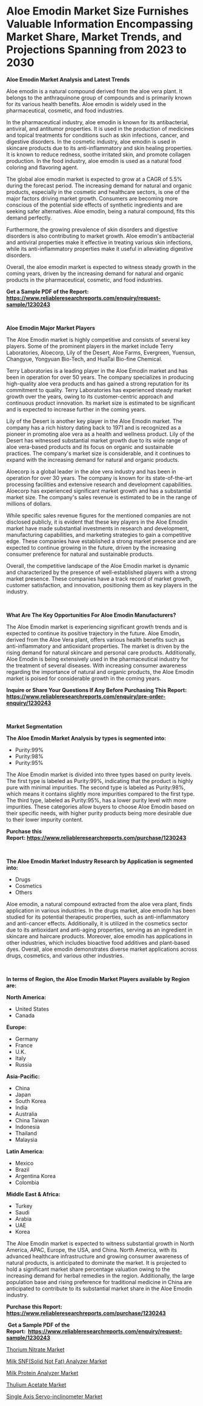 <p><h1>Aloe Emodin Market Size Furnishes Valuable Information Encompassing Market Share, Market Trends, and Projections Spanning from 2023 to 2030</h1></p><p><strong>Aloe Emodin Market Analysis and Latest Trends</strong></p>
<p><p>Aloe emodin is a natural compound derived from the aloe vera plant. It belongs to the anthraquinone group of compounds and is primarily known for its various health benefits. Aloe emodin is widely used in the pharmaceutical, cosmetic, and food industries.</p><p>In the pharmaceutical industry, aloe emodin is known for its antibacterial, antiviral, and antitumor properties. It is used in the production of medicines and topical treatments for conditions such as skin infections, cancer, and digestive disorders. In the cosmetic industry, aloe emodin is used in skincare products due to its anti-inflammatory and skin healing properties. It is known to reduce redness, soothe irritated skin, and promote collagen production. In the food industry, aloe emodin is used as a natural food coloring and flavoring agent.</p><p>The global aloe emodin market is expected to grow at a CAGR of 5.5% during the forecast period. The increasing demand for natural and organic products, especially in the cosmetic and healthcare sectors, is one of the major factors driving market growth. Consumers are becoming more conscious of the potential side effects of synthetic ingredients and are seeking safer alternatives. Aloe emodin, being a natural compound, fits this demand perfectly.</p><p>Furthermore, the growing prevalence of skin disorders and digestive disorders is also contributing to market growth. Aloe emodin's antibacterial and antiviral properties make it effective in treating various skin infections, while its anti-inflammatory properties make it useful in alleviating digestive disorders.</p><p>Overall, the aloe emodin market is expected to witness steady growth in the coming years, driven by the increasing demand for natural and organic products in the pharmaceutical, cosmetic, and food industries.</p></p>
<p><strong>Get a Sample PDF of the Report:&nbsp; <a href="https://www.reliableresearchreports.com/enquiry/request-sample/1230243">https://www.reliableresearchreports.com/enquiry/request-sample/1230243</a></strong></p>
<p>&nbsp;</p>
<p><strong>Aloe Emodin Major Market Players</strong></p>
<p><p>The Aloe Emodin market is highly competitive and consists of several key players. Some of the prominent players in the market include Terry Laboratories, Aloecorp, Lily of the Desert, Aloe Farms, Evergreen, Yuensun, Changyue, Yongyuan Bio-Tech, and HuaTai Bio-fine Chemical.</p><p>Terry Laboratories is a leading player in the Aloe Emodin market and has been in operation for over 50 years. The company specializes in producing high-quality aloe vera products and has gained a strong reputation for its commitment to quality. Terry Laboratories has experienced steady market growth over the years, owing to its customer-centric approach and continuous product innovation. Its market size is estimated to be significant and is expected to increase further in the coming years.</p><p>Lily of the Desert is another key player in the Aloe Emodin market. The company has a rich history dating back to 1971 and is recognized as a pioneer in promoting aloe vera as a health and wellness product. Lily of the Desert has witnessed substantial market growth due to its wide range of aloe vera-based products and its focus on organic and sustainable practices. The company's market size is considerable, and it continues to expand with the increasing demand for natural and organic products.</p><p>Aloecorp is a global leader in the aloe vera industry and has been in operation for over 30 years. The company is known for its state-of-the-art processing facilities and extensive research and development capabilities. Aloecorp has experienced significant market growth and has a substantial market size. The company's sales revenue is estimated to be in the range of millions of dollars.</p><p>While specific sales revenue figures for the mentioned companies are not disclosed publicly, it is evident that these key players in the Aloe Emodin market have made substantial investments in research and development, manufacturing capabilities, and marketing strategies to gain a competitive edge. These companies have established a strong market presence and are expected to continue growing in the future, driven by the increasing consumer preference for natural and sustainable products.</p><p>Overall, the competitive landscape of the Aloe Emodin market is dynamic and characterized by the presence of well-established players with a strong market presence. These companies have a track record of market growth, customer satisfaction, and innovation, positioning them as key players in the industry.</p></p>
<p>&nbsp;</p>
<p><strong>What Are The Key Opportunities For Aloe Emodin Manufacturers?</strong></p>
<p><p>The Aloe Emodin market is experiencing significant growth trends and is expected to continue its positive trajectory in the future. Aloe Emodin, derived from the Aloe Vera plant, offers various health benefits such as anti-inflammatory and antioxidant properties. The market is driven by the rising demand for natural skincare and personal care products. Additionally, Aloe Emodin is being extensively used in the pharmaceutical industry for the treatment of several diseases. With increasing consumer awareness regarding the importance of natural and organic products, the Aloe Emodin market is poised for considerable growth in the coming years.</p></p>
<p><strong>Inquire or Share Your Questions If Any Before Purchasing This Report: <a href="https://www.reliableresearchreports.com/enquiry/pre-order-enquiry/1230243">https://www.reliableresearchreports.com/enquiry/pre-order-enquiry/1230243</a></strong></p>
<p>&nbsp;</p>
<p><strong>Market Segmentation</strong></p>
<p><strong>The Aloe Emodin Market Analysis by types is segmented into:</strong></p>
<p><ul><li>Purity:99%</li><li>Purity:98%</li><li>Purity:95%</li></ul></p>
<p><p>The Aloe Emodin market is divided into three types based on purity levels. The first type is labeled as Purity:99%, indicating that the product is highly pure with minimal impurities. The second type is labeled as Purity:98%, which means it contains slightly more impurities compared to the first type. The third type, labeled as Purity:95%, has a lower purity level with more impurities. These categories allow buyers to choose Aloe Emodin based on their specific needs, with higher purity products being more desirable due to their lower impurity content.</p></p>
<p><strong>Purchase this Report:&nbsp;<a href="https://www.reliableresearchreports.com/purchase/1230243">https://www.reliableresearchreports.com/purchase/1230243</a></strong></p>
<p>&nbsp;</p>
<p><strong>The Aloe Emodin Market Industry Research by Application is segmented into:</strong></p>
<p><ul><li>Drugs</li><li>Cosmetics</li><li>Others</li></ul></p>
<p><p>Aloe emodin, a natural compound extracted from the aloe vera plant, finds application in various industries. In the drugs market, aloe emodin has been studied for its potential therapeutic properties, such as anti-inflammatory and anti-cancer effects. Additionally, it is utilized in the cosmetics sector due to its antioxidant and anti-aging properties, serving as an ingredient in skincare and haircare products. Moreover, aloe emodin has applications in other industries, which includes bioactive food additives and plant-based dyes. Overall, aloe emodin demonstrates diverse market applications across drugs, cosmetics, and various other industries.</p></p>
<p>&nbsp;</p>
<p><strong>In terms of Region, the Aloe Emodin Market Players available by Region are:</strong></p>
<p>
    <p> <strong> North America: </strong>
        <ul>
            <li>United States</li>
            <li>Canada</li>
        </ul>
        </p> 
    <p> <strong> Europe: </strong>
        <ul>
            <li>Germany</li>
            <li>France</li>
            <li>U.K.</li>
            <li>Italy</li>
            <li>Russia</li>
        </ul>
        </p> 
    <p> <strong> Asia-Pacific: </strong>
        <ul>
            <li>China</li>
            <li>Japan</li>
            <li>South Korea</li>
            <li>India</li>
            <li>Australia</li>
            <li>China Taiwan</li>
            <li>Indonesia</li>
            <li>Thailand</li>
            <li>Malaysia</li>
        </ul>
        </p> 
    <p> <strong> Latin America: </strong>
        <ul>
            <li>Mexico</li>
            <li>Brazil</li>
            <li>Argentina Korea</li>
            <li>Colombia</li>
        </ul>
        </p> 
    <p> <strong> Middle East & Africa: </strong>
        <ul>
            <li>Turkey</li>
            <li>Saudi</li>
            <li>Arabia</li>
            <li>UAE</li>
            <li>Korea</li>
        </ul>
    </p>
    </p>
<p><p>The Aloe Emodin market is expected to witness substantial growth in North America, APAC, Europe, the USA, and China. North America, with its advanced healthcare infrastructure and growing consumer awareness of natural products, is anticipated to dominate the market. It is projected to hold a significant market share percentage valuation owing to the increasing demand for herbal remedies in the region. Additionally, the large population base and rising preference for traditional medicine in China are anticipated to contribute to its substantial market share in the Aloe Emodin industry.</p></p>
<p><strong>Purchase this Report: <a href="https://www.reliableresearchreports.com/purchase/1230243">https://www.reliableresearchreports.com/purchase/1230243</a></strong></p>
<p>&nbsp;<strong>Get a Sample PDF of the Report:&nbsp;&nbsp;<a href="https://www.reliableresearchreports.com/enquiry/request-sample/1230243">https://www.reliableresearchreports.com/enquiry/request-sample/1230243</a></strong></p>
<p><strong></strong></p>
<p><p><a href="https://github.com/lbird53714/Market-Research-Report-List-1/blob/main/thorium-nitrate-market.md">Thorium Nitrate Market</a></p><p><a href="https://medium.com/@joanacasper19/milk-snf-solid-not-fat-analyzer-market-competitive-analysis-market-trends-and-forecast-to-2030-c24f1dfa86f7">Milk SNF(Solid Not Fat) Analyzer Market</a></p><p><a href="https://medium.com/@fosterfahey1016/decoding-milk-protein-analyzer-market-metrics-market-share-trends-and-growth-patterns-f429025d84c1">Milk Protein Analyzer Market</a></p><p><a href="https://github.com/pizolina/Market-Research-Report-List-1/blob/main/thulium-acetate-market.md">Thulium Acetate Market</a></p><p><a href="https://medium.com/@cierrahayes645/single-axis-servo-inclinometer-market-insight-market-trends-growth-forecasted-from-2023-to-2030-c6c6b2461749">Single Axis Servo-inclinometer Market</a></p></p>